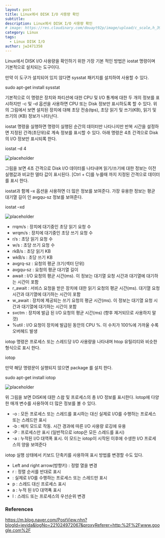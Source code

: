 ```yaml
---
layout: post
title: Linux에서 DISK I/O 사용량 확인
subtitle: 
description: Linux에서 DISK I/O 사용량 확인
# image: https://res.cloudinary.com/douayt92p/image/upload/c_scale,h_399,q_auto,w_700/v1593004373/pixabay/moon-5224745_1920_ufjpll.jpg
category: Linux
tags:
  - Linux DISK I/O
author: jw2471358
---
```


Linux에서 DISK I/O 사용량을 확인하기 위한 가장 기본 적인 방법은 iostat 명령이며 기본적으로 설치되는 도구이다.

만약 이 도구가 설치되어 있지 않다면 sysstat 패키지를 설치하여 사용할 수 있다.

sudo apt-get install sysstat 

기본적으로 이 명령은 장치와 파티션에 대한 CPU 및 I/O 통계에 대한 두 개의 정보를 표시하지만 -c 및 –d 옵션을 사용하면 CPU 또는 Disk 정보만 표시하도록 할 수 있다. 위의 그림에서 보면 설치된 장치에 대해 초당 전송(tps), 초당 읽기 및 쓰기(KB), 읽기 및 쓰기의 (KB) 정보가 나타난다.

iostat 명령을 실행하면 명령이 실행된 순간의 데이터만 나타나지만 반복 시간을 설정하면 지정된 간격(초단위)로 계속 정보를 표시할 수 있다. 아래 명령은 4초 간격으로 Disk의 I/O 정보만 표시되록 한다.

iostat –d 4

![placeholder](https://mblogthumb-phinf.pstatic.net/MjAxNzA2MDlfMTYx/MDAxNDk2OTQ1NDc3MDk5.El8j--EYagq-aFc5YsVUF-u04cGoGeM2CbUYauvDNwYg.OQybnEivheGaZd1am8mZZ3OfBijoD97nDDcs8INrnOgg.PNG.jevida/060817_1811_LinuxDISKI2.png?type=w2)

그림을 보면 4초 간격으로 Disk I/O 데이터를 나타내며 읽기/쓰기에 대한 정보는 이전 실행값과 비교한 델타 값이 표시된다. [Ctrl + C]를 누를때 까지 지정된 간격으로 데이터를 표시 한다.

 

iostat과 함께 –x 옵션을 사용하면 더 많은 정보를 보여준다. 가장 유용한 정보는 평균 대기열 길이 인 avgqu-sz 정보를 보여준다.

iostat –xd

![placeholder](https://mblogthumb-phinf.pstatic.net/MjAxNzA2MDlfNTQg/MDAxNDk2OTQ1NDc4MjU3.xB6edJgrWNsscH2zhC57ImjBKP97XBUotfXmncn0yQMg.zdO9C7mV4AZ9h8nsdGYi0MdRoqvSRfV9a4mtMM9nJDMg.PNG.jevida/060817_1811_LinuxDISKI3.png?type=w2) 

- rrqm/s : 장치에 대기중인 초당 읽기 요청 수
- wrqm/s : 장치에 대기중인 초당 쓰기 요청 수
- r/s : 초당 읽기 요청 수
- w/s : 초당 쓰기 요청 수
- rkB/s : 초당 읽기 KB
- wkB/s : 초당 쓰기 KB
- avgrq-sz : 요청의 평균 크기(섹터 단위)
- avgqu-sz : 요청의 평균 대기열 길이
- await : I/O 요청의 평균 시간(ms). 이 정보는 대기열 요청 시간과 대기열에 대기하는 시간이 포함
- r_await : 서비스 요청을 받은 장치에 대한 읽기 요청의 평균 시간(ms). 대기열 요청 시간과 대기열에 대기하는 시간이 포함
- w_await : 장치에 제공되는 쓰기 요청의 평균 시간(ms). 이 정보는 대기열 요청 시간과 대기열에 대기하는 시간이 포함
- svctm : 장치에 발급 된 I/O 요청의 평균 시간(ms) (향후 제거되므로 사용하지 말것)
- %util : I/O 요청이 장치에 발급된 동안의 CPU %. 이 수치가 100%에 가까울 수록 오버헤드 발생
 

iotop 명령은 프로세스 또는 스레드당 I/O 사용량을 나타내며 htop 유틸리티와 비슷한 형식으로 표시 한다.

iotop 

만약 해당 명령문이 실행되지 않으면 package 를 설치 한다.

sudo apt-get install iotop

![placeholder](https://mblogthumb-phinf.pstatic.net/MjAxNzA2MDlfMTQx/MDAxNDk2OTQ1NDc5OTA0.k_4eimqfyV10JpXsPycZErobx_COfQP599MQwzfSKc4g.MC87Fk4LMhdlyr_l-53o6bsn1NEWPjFogL8AkPZS5hsg.PNG.jevida/060817_1811_LinuxDISKI4.png?type=w2) 

위 그림을 보면 DISK에 대한 스왑 및 프로세스의 총 I/O 정보를 표시한다. Iotop에 다양한 매개 변수를 사용하여 더 많은 정보를 볼 수 있다.

- -o : 모든 프로세스 또는 스레드를 표시하는 대신 실제로 I/O를 수행하는 프로세스 또는 스레드만 표시
- -b : 배치 모드로 작동. 시간 경과에 따른 I/O 사용량 로깅에 유용
- -P : 프로세스만 표시 (일반적으로 iotop은 모든 스레드를 표시)
- -a : 누적된 I/O 대역폭 표시. 이 모드는 iotop이 시작된 이후에 수생한 I/O 프로세스의 양을 보여준다
 

iotop 실행 상태에서 키보드 단축키를 사용하여 표시 방법를 변경할 수도 있다.

- Left and right arrow(방향키) : 정렬 열을 변경
- r : 정렬 순서를 반대로 표시
- : 실제로 I/O를 수행하는 프로세스 또는 스레드만 표시
- p : 스레드 대신 프로세스 표시
- a : 누적 된 I/O 대역푝 표시
- I : 스레드 또는 프로세스의 우선순위 변경
 
### References

https://m.blog.naver.com/PostView.nhn?blogId=jevida&logNo=221024972067&proxyReferer=http:%2F%2Fwww.google.com%2F